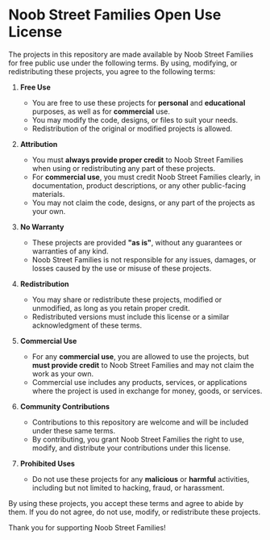 Noob Street Families Open Use License
=====================================


The projects in this repository are made available by Noob Street Families for free public use under the following terms. By using, modifying, or redistributing these projects, you agree to the following terms:

1. **Free Use**
   - You are free to use these projects for **personal** and **educational** purposes, as well as for **commercial** use.
   - You may modify the code, designs, or files to suit your needs.
   - Redistribution of the original or modified projects is allowed.

2. **Attribution**
   - You must **always provide proper credit** to Noob Street Families when using or redistributing any part of these projects.
   - For **commercial use**, you must credit Noob Street Families clearly, in documentation, product descriptions, or any other public-facing materials.
   - You may not claim the code, designs, or any part of the projects as your own.

3. **No Warranty**
   - These projects are provided **"as is"**, without any guarantees or warranties of any kind.
   - Noob Street Families is not responsible for any issues, damages, or losses caused by the use or misuse of these projects.

4. **Redistribution**
   - You may share or redistribute these projects, modified or unmodified, as long as you retain proper credit.
   - Redistributed versions must include this license or a similar acknowledgment of these terms.

5. **Commercial Use**
   - For any **commercial use**, you are allowed to use the projects, but **must provide credit** to Noob Street Families and may not claim the work as your own.
   - Commercial use includes any products, services, or applications where the project is used in exchange for money, goods, or services.

6. **Community Contributions**
   - Contributions to this repository are welcome and will be included under these same terms.
   - By contributing, you grant Noob Street Families the right to use, modify, and distribute your contributions under this license.

7. **Prohibited Uses**
   - Do not use these projects for any **malicious** or **harmful** activities, including but not limited to hacking, fraud, or harassment.

By using these projects, you accept these terms and agree to abide by them. If you do not agree, do not use, modify, or redistribute these projects.

Thank you for supporting Noob Street Families!
